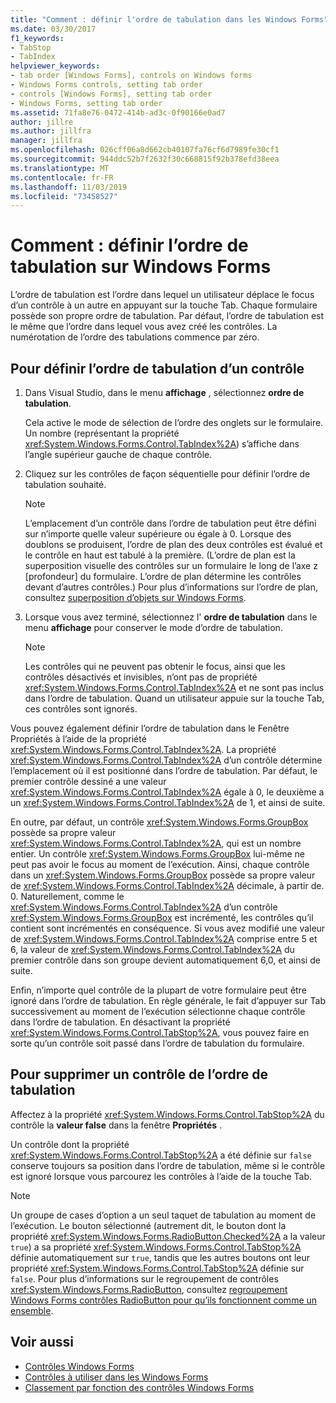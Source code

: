 ```yaml
---
title: "Comment : définir l'ordre de tabulation dans les Windows Forms"
ms.date: 03/30/2017
f1_keywords:
- TabStop
- TabIndex
helpviewer_keywords:
- tab order [Windows Forms], controls on Windows forms
- Windows Forms controls, setting tab order
- controls [Windows Forms], setting tab order
- Windows Forms, setting tab order
ms.assetid: 71fa8e76-0472-414b-ad3c-0f90166e0ad7
author: jillre
ms.author: jillfra
manager: jillfra
ms.openlocfilehash: 026cff06a8d662cb40107fa76cf6d7989fe30cf1
ms.sourcegitcommit: 944ddc52b7f2632f30c668815f92b378efd38eea
ms.translationtype: MT
ms.contentlocale: fr-FR
ms.lasthandoff: 11/03/2019
ms.locfileid: "73458527"
---
```

# <a name="how-to-set-the-tab-order-on-windows-forms"></a>Comment : définir l’ordre de tabulation sur Windows Forms

L’ordre de tabulation est l’ordre dans lequel un utilisateur déplace le focus d’un contrôle à un autre en appuyant sur la touche Tab. Chaque formulaire possède son propre ordre de tabulation. Par défaut, l’ordre de tabulation est le même que l’ordre dans lequel vous avez créé les contrôles. La numérotation de l’ordre des tabulations commence par zéro.

## <a name="to-set-the-tab-order-of-a-control"></a>Pour définir l’ordre de tabulation d’un contrôle

1. Dans Visual Studio, dans le menu **affichage** , sélectionnez **ordre de tabulation**.

   Cela active le mode de sélection de l’ordre des onglets sur le formulaire. Un nombre (représentant la propriété <xref:System.Windows.Forms.Control.TabIndex%2A>) s’affiche dans l’angle supérieur gauche de chaque contrôle.

2. Cliquez sur les contrôles de façon séquentielle pour définir l’ordre de tabulation souhaité.

   > [!NOTE]
   > L’emplacement d’un contrôle dans l’ordre de tabulation peut être défini sur n’importe quelle valeur supérieure ou égale à 0. Lorsque des doublons se produisent, l’ordre de plan des deux contrôles est évalué et le contrôle en haut est tabulé à la première. (L’ordre de plan est la superposition visuelle des contrôles sur un formulaire le long de l’axe z [profondeur] du formulaire. L’ordre de plan détermine les contrôles devant d’autres contrôles.) Pour plus d’informations sur l’ordre de plan, consultez [superposition d’objets sur Windows Forms](how-to-layer-objects-on-windows-forms.md).

3. Lorsque vous avez terminé, sélectionnez l' **ordre de tabulation** dans le menu **affichage** pour conserver le mode d’ordre de tabulation.

   > [!NOTE]
   > Les contrôles qui ne peuvent pas obtenir le focus, ainsi que les contrôles désactivés et invisibles, n’ont pas de propriété <xref:System.Windows.Forms.Control.TabIndex%2A> et ne sont pas inclus dans l’ordre de tabulation. Quand un utilisateur appuie sur la touche Tab, ces contrôles sont ignorés.

Vous pouvez également définir l’ordre de tabulation dans le Fenêtre Propriétés à l’aide de la propriété <xref:System.Windows.Forms.Control.TabIndex%2A>. La propriété <xref:System.Windows.Forms.Control.TabIndex%2A> d’un contrôle détermine l’emplacement où il est positionné dans l’ordre de tabulation. Par défaut, le premier contrôle dessiné a une valeur <xref:System.Windows.Forms.Control.TabIndex%2A> égale à 0, le deuxième a un <xref:System.Windows.Forms.Control.TabIndex%2A> de 1, et ainsi de suite.

En outre, par défaut, un contrôle <xref:System.Windows.Forms.GroupBox> possède sa propre valeur <xref:System.Windows.Forms.Control.TabIndex%2A>, qui est un nombre entier. Un contrôle <xref:System.Windows.Forms.GroupBox> lui-même ne peut pas avoir le focus au moment de l’exécution. Ainsi, chaque contrôle dans un <xref:System.Windows.Forms.GroupBox> possède sa propre valeur de <xref:System.Windows.Forms.Control.TabIndex%2A> décimale, à partir de. 0. Naturellement, comme le <xref:System.Windows.Forms.Control.TabIndex%2A> d’un contrôle <xref:System.Windows.Forms.GroupBox> est incrémenté, les contrôles qu’il contient sont incrémentés en conséquence. Si vous avez modifié une valeur de <xref:System.Windows.Forms.Control.TabIndex%2A> comprise entre 5 et 6, la valeur de <xref:System.Windows.Forms.Control.TabIndex%2A> du premier contrôle dans son groupe devient automatiquement 6,0, et ainsi de suite.

Enfin, n’importe quel contrôle de la plupart de votre formulaire peut être ignoré dans l’ordre de tabulation. En règle générale, le fait d’appuyer sur Tab successivement au moment de l’exécution sélectionne chaque contrôle dans l’ordre de tabulation. En désactivant la propriété <xref:System.Windows.Forms.Control.TabStop%2A>, vous pouvez faire en sorte qu’un contrôle soit passé dans l’ordre de tabulation du formulaire.

## <a name="to-remove-a-control-from-the-tab-order"></a>Pour supprimer un contrôle de l’ordre de tabulation

Affectez à la propriété <xref:System.Windows.Forms.Control.TabStop%2A> du contrôle la **valeur false** dans la fenêtre **Propriétés** .

Un contrôle dont la propriété <xref:System.Windows.Forms.Control.TabStop%2A> a été définie sur `false` conserve toujours sa position dans l’ordre de tabulation, même si le contrôle est ignoré lorsque vous parcourez les contrôles à l’aide de la touche Tab.

> [!NOTE]
> Un groupe de cases d’option a un seul taquet de tabulation au moment de l’exécution. Le bouton sélectionné (autrement dit, le bouton dont la propriété <xref:System.Windows.Forms.RadioButton.Checked%2A> a la valeur `true`) a sa propriété <xref:System.Windows.Forms.Control.TabStop%2A> définie automatiquement sur `true`, tandis que les autres boutons ont leur propriété <xref:System.Windows.Forms.Control.TabStop%2A> définie sur `false`. Pour plus d’informations sur le regroupement de contrôles <xref:System.Windows.Forms.RadioButton>, consultez [regroupement Windows Forms contrôles RadioButton pour qu’ils fonctionnent comme un ensemble](how-to-group-windows-forms-radiobutton-controls-to-function-as-a-set.md).

## <a name="see-also"></a>Voir aussi

- [Contrôles Windows Forms](index.md)
- [Contrôles à utiliser dans les Windows Forms](controls-to-use-on-windows-forms.md)
- [Classement par fonction des contrôles Windows Forms](windows-forms-controls-by-function.md)
